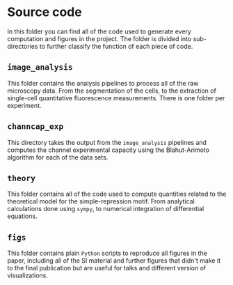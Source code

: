 # Source code

In this folder you can find all of the code used to generate every computation
and figures in the project. The folder is divided into sub-directories to
further classify the function of each piece of code.

## `image_analysis`

This folder contains the analysis pipelines to process all of the raw
microscopy data. From the segmentation of the cells, to the extraction of
single-cell quantitative fluorescence measurements. There is one folder per
experiment.

## `channcap_exp`

This directory takes the output from the `image_analysis` pipelines and
computes the channel experimental capacity using the Blahut-Arimoto algorithm
for each of the data sets.

## `theory`

This folder contains all of the code used to compute quantities related to the
theoretical model for the simple-repression motif. From analytical calculations
done using `sympy`, to numerical integration of differential equations.

## `figs`

This folder contains plain `Python` scripts to reproduce all figures in the
paper, including all of the SI material and further figures that didn't make it
to the final publication but are useful for talks and different version of
visualizations.